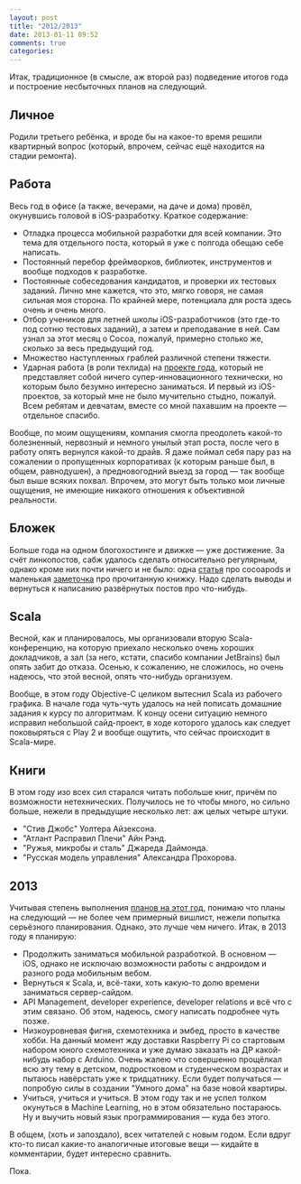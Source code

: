 ```yaml
---
layout: post
title: "2012/2013"
date: 2013-01-11 09:52
comments: true
categories: 
---
```


Итак, традиционное (в смысле, аж второй раз) подведение итогов года и построение несбыточных планов на следующий. 

<!--more-->

## Личное

Родили третьего ребёнка, и вроде бы на какое-то время решили квартирный вопрос (который, впрочем, сейчас ещё находится на стадии ремонта).

## Работа

Весь год в офисе (а также, вечерами, на даче и дома) провёл, окунувшись головой в iOS-разработку. Краткое содержание:

* Отладка процесса мобильной разработки для всей компании. Это тема для отдельного поста, который я уже с полгода обещаю себе написать. 
* Постоянный перебор фреймворков, библиотек, инструментов и вообще подходов к разработке. 
* Постоянные собеседования кандидатов, и проверки их тестовых заданий. Лично мне кажется, что это, мягко говоря, не самая сильная моя сторона. По крайней мере, потенциала для роста здесь очень и очень много.
* Отбор учеников для летней школы iOS-разработчиков (это где-то под сотню тестовых заданий), а затем и преподавание в ней. Сам узнал за этот месяц о Cocoa, пожалуй, примерно столько же, сколько за весь предыдущий год.
* Множество наступленных граблей различной степени тяжести.
* Ударная работа (в роли техлида) на [проекте года](https://itunes.apple.com/ru/app/rconnectsmart-application/id557857165?mt=8), который не представляет собой ничего супер-инновационного технически, но которым было безумно интересно заниматься. И первый из iOS-проектов, за который мне не было мучительно стыдно, пожалуй. Всем ребятам и девчатам, вместе со мной пахавшим на проекте — отдельное спасибо.

Вообще, по моим ощущениям, компания смогла преодолеть какой-то болезненный, нервозный и немного унылый этап роста, после чего в работу опять вернулся какой-то драйв. Я даже поймал себя пару раз на сожалении о пропущенных корпоративах (к которым раньше был, в общем, равнодушен), а предновогодний выезд за город — так вообще был выше всяких похвал. Впрочем, это могут быть только мои личные ощущения, не имеющие никакого отношения к объективной реальности.

## Бложек

Больше года на одном блогохостинге и движке — уже достижение. За счёт линкопостов, сабж удалось сделать относительно регулярным, однако кроме них почти ничего и не было: одна [статья](/blog/2012/06/06/cocoapods/) про cocoapods и маленькая [заметочка](/blog/2012/09/09/russian-management/) про прочитанную книжку. Надо сделать выводы и вернуться к написанию развёрнутых постов про что-нибудь. 

## Scala

Весной, как и планировалось, мы организовали вторую Scala-конференцию, на которую приехало несколько очень хороших докладчиков, а зал (за него, кстати, спасибо компании JetBrains) был опять забит до отказа. Осенью, к сожалению, не сложилось, но очень надеюсь, что этой весной, опять что-нибудь организуем.

Вообще, в этом году Objective-C целиком вытеснил Scala из рабочего графика. В начале года чуть-чуть удалось на ней пописать домашние задания к курсу по алгоритмам. К концу осени ситуацию немного исправил небольшой сайд-проект, в ходе которого удалось как следует поковыряться с Play 2 и вообще ощутить, что сейчас происходит в Scala-мире.

## Книги

В этом году изо всех сил старался читать побольше книг, причём по возможности нетехнических. Получилось не то чтобы много, но сильно больше, нежели в предыдущие несколько лет: аж целых четыре штуки.

* "Стив Джобс" Уолтера Айзексона. 
* "Атлант Расправил Плечи" Айн Рэнд. 
* "Ружья, микробы и сталь" Джареда Даймонда. 
* "Русская модель управления" Александра Прохорова.

## 2013

Учитывая степень выполнения [планов на этот год](/blog/2012/01/04/2011-2012/), понимаю что планы на следующий — не более чем примерный вишлист, нежели попытка серьёзного планирования. Однако, это лучше чем ничего. Итак, в 2013 году я планирую:

* Продолжить заниматься мобильной разработкой. В основном — iOS, однако не исключаю возможности работы с андроидом и разного рода мобильным вебом.
* Вернуться к Scala, и, всё-таки, хоть какую-то долю времени заниматься сервер-сайдом. 
* API Management, developer experience, developer relations и всё что с этим связано. Об этом, надеюсь, смогу написать подробнее чуть позже.
* Низкоуровневая фигня, схемотехника и эмбед, просто в качестве хобби. На данный момент жду доставки Raspberry Pi со стартовым набором юного схемотехника и уже думаю заказать на ДР какой-нибудь набор с Arduino. Очень жалею что совершенно прощёлкал всю эту тему в детском, подростковом и студенческом возрастах и пытаюсь навёрстать уже к тридцатнику. Если будет получаться — попробую силы в создании "Умного дома" на базе новой квартиры.
* Учиться, учиться и учиться. В этом году так и не успел толком окунуться в Machine Learning, но в этом обязательно постараюсь. Ну и выучить новый язык программирования — куда без этого.

В общем, (хоть и запоздало), всех читателей с новым годом. Если вдруг кто-то писал какие-то аналогичные итоговые вещи — кидайте в комментарии, будет интересно сравнить. 

Пока.

